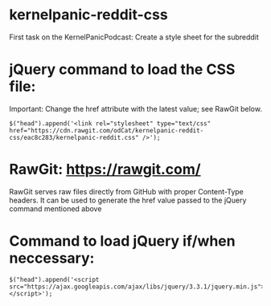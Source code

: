 # kernelpanic-reddit-css
First task on the KernelPanicPodcast: Create a style sheet for the subreddit

# jQuery command to load the CSS file:
Important: Change the href attribute with the latest value; see RawGit below.
```
$("head").append('<link rel="stylesheet" type="text/css" href="https://cdn.rawgit.com/odCat/kernelpanic-reddit-css/eac8c283/kernelpanic-reddit.css" />');
```
# RawGit: https://rawgit.com/
RawGit serves raw files directly from GitHub with proper Content-Type headers.
It can be used to generate the href value passed to the jQuery command mentioned above

# Command to load jQuery if/when neccessary:
```
$("head").append('<script src="https://ajax.googleapis.com/ajax/libs/jquery/3.3.1/jquery.min.js"></script>');
```
